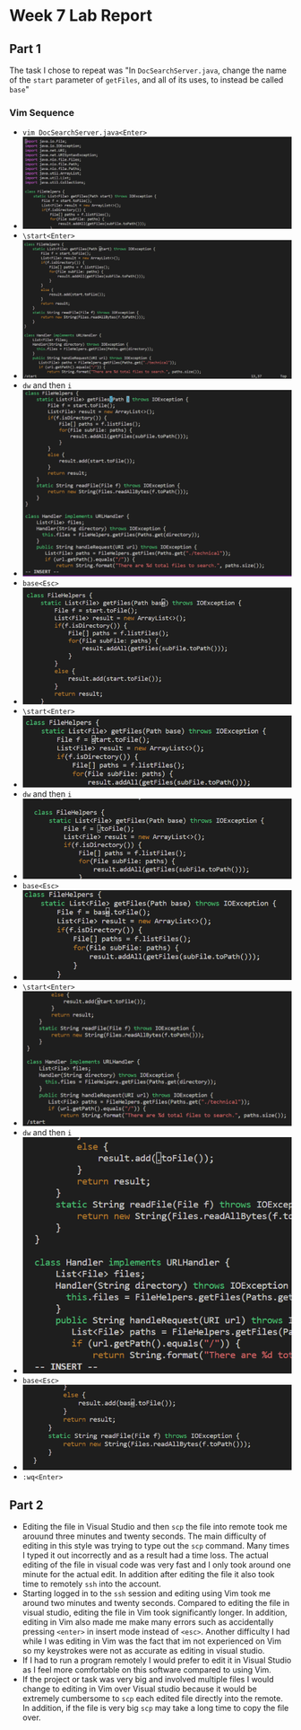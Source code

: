 # Week 7 Lab Report
## Part 1
The task I chose to repeat was "In `DocSearchServer.java`, change the name of the `start` parameter of `getFiles`, and all of its uses, to instead be called ``base``"
### Vim Sequence
* `vim DocSearchServer.java<Enter>` 
* ![Image](screenshots/vim.png)
* `\start<Enter>` 
* ![Image](screenshots/vim2.png)
* `dw` and then `i` 
* ![Image](screenshots/vim3.png)
* `base<Esc>` 
* ![Image](screenshots/vim4.png)
* `\start<Enter>` 
* ![Image](screenshots/vim5.png)
* `dw` and then `i` 
* ![Image](screenshots/vim6.png)
* `base<Esc>` 
* ![Image](screenshots/vim7.png)
* `\start<Enter>` 
* ![Image](screenshots/vim8.png)
* `dw` and then `i` 
* ![Image](screenshots/vim9.png)
* `base<Esc>` 
* ![Image](screenshots/vim10.png)
* `:wq<Enter>`

## Part 2
* Editing the file in Visual Studio and then `scp` the file into remote took me arouund three minutes and twenty seconds. The main difficulty of editing in this style was trying to type out the `scp` command. Many times I typed it out incorrectly and as a result had a time loss. The actual editing of the file in visual code was very fast and I only took around one minute for the actual edit. In addition after editing the file it also took time to remotely `ssh` into the account.
* Starting logged in to the `ssh` session and editing using Vim took me around two minutes and twenty seconds. Compared to editing the file in visual studio, editing the file in Vim took significantly longer. In addition, editing in Vim also made me make many errors such as accidentally pressing `<enter>` in insert mode instead of `<esc>`. Another difficulty I had while I was editing in Vim was the fact that im not experienced on Vim so my keystrokes were not as accurate as editing in visual studio.
* If I had to run a program remotely I would prefer to edit it in Visual Studio as I feel more comfortable on this software compared to using Vim. 
* If the project or task was very big and involved multiple files I would change to editing in Vim over Visual studio because it would be extremely cumbersome to `scp` each edited file directly into the remote. In addition, if the file is very big `scp` may take a long time to copy the file over.
 
